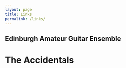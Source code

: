 ```yaml
---
layout: page
title: Links
permalink: /links/
---
```


## Edinburgh Amateur Guitar Ensemble
# The Accidentals


